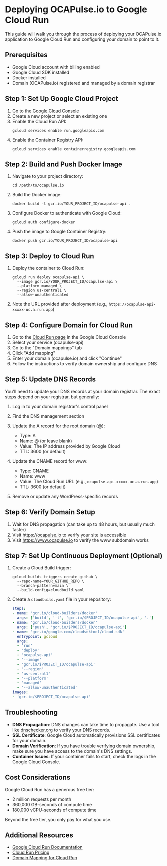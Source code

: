 # Deploying OCAPulse.io to Google Cloud Run

This guide will walk you through the process of deploying your OCAPulse.io application to Google Cloud Run and configuring your domain to point to it.

## Prerequisites

- Google Cloud account with billing enabled
- Google Cloud SDK installed
- Docker installed
- Domain (OCAPulse.io) registered and managed by a domain registrar

## Step 1: Set Up Google Cloud Project

1. Go to the [Google Cloud Console](https://console.cloud.google.com/)
2. Create a new project or select an existing one
3. Enable the Cloud Run API:
   ```
   gcloud services enable run.googleapis.com
   ```
4. Enable the Container Registry API:
   ```
   gcloud services enable containerregistry.googleapis.com
   ```

## Step 2: Build and Push Docker Image

1. Navigate to your project directory:
   ```
   cd /path/to/ocapulse.io
   ```

2. Build the Docker image:
   ```
   docker build -t gcr.io/YOUR_PROJECT_ID/ocapulse-api .
   ```

3. Configure Docker to authenticate with Google Cloud:
   ```
   gcloud auth configure-docker
   ```

4. Push the image to Google Container Registry:
   ```
   docker push gcr.io/YOUR_PROJECT_ID/ocapulse-api
   ```

## Step 3: Deploy to Cloud Run

1. Deploy the container to Cloud Run:
   ```
   gcloud run deploy ocapulse-api \
     --image gcr.io/YOUR_PROJECT_ID/ocapulse-api \
     --platform managed \
     --region us-central1 \
     --allow-unauthenticated
   ```

2. Note the URL provided after deployment (e.g., `https://ocapulse-api-xxxxx-uc.a.run.app`)

## Step 4: Configure Domain for Cloud Run

1. Go to the [Cloud Run page](https://console.cloud.google.com/run) in the Google Cloud Console
2. Select your service (ocapulse-api)
3. Go to the "Domain mappings" tab
4. Click "Add mapping"
5. Enter your domain (ocapulse.io) and click "Continue"
6. Follow the instructions to verify domain ownership and configure DNS

## Step 5: Update DNS Records

You'll need to update your DNS records at your domain registrar. The exact steps depend on your registrar, but generally:

1. Log in to your domain registrar's control panel
2. Find the DNS management section
3. Update the A record for the root domain (@):
   - Type: A
   - Name: @ (or leave blank)
   - Value: The IP address provided by Google Cloud
   - TTL: 3600 (or default)

4. Update the CNAME record for www:
   - Type: CNAME
   - Name: www
   - Value: The Cloud Run URL (e.g., `ocapulse-api-xxxxx-uc.a.run.app`)
   - TTL: 3600 (or default)

5. Remove or update any WordPress-specific records

## Step 6: Verify Domain Setup

1. Wait for DNS propagation (can take up to 48 hours, but usually much faster)
2. Visit https://ocapulse.io to verify your site is accessible
3. Visit https://www.ocapulse.io to verify the www subdomain works

## Step 7: Set Up Continuous Deployment (Optional)

1. Create a Cloud Build trigger:
   ```
   gcloud builds triggers create github \
     --repo-name=YOUR_GITHUB_REPO \
     --branch-pattern=main \
     --build-config=cloudbuild.yaml
   ```

2. Create a `cloudbuild.yaml` file in your repository:
   ```yaml
   steps:
   - name: 'gcr.io/cloud-builders/docker'
     args: ['build', '-t', 'gcr.io/$PROJECT_ID/ocapulse-api', '.']
   - name: 'gcr.io/cloud-builders/docker'
     args: ['push', 'gcr.io/$PROJECT_ID/ocapulse-api']
   - name: 'gcr.io/google.com/cloudsdktool/cloud-sdk'
     entrypoint: gcloud
     args:
     - 'run'
     - 'deploy'
     - 'ocapulse-api'
     - '--image'
     - 'gcr.io/$PROJECT_ID/ocapulse-api'
     - '--region'
     - 'us-central1'
     - '--platform'
     - 'managed'
     - '--allow-unauthenticated'
   images:
   - 'gcr.io/$PROJECT_ID/ocapulse-api'
   ```

## Troubleshooting

- **DNS Propagation**: DNS changes can take time to propagate. Use a tool like [dnschecker.org](https://dnschecker.org/) to verify your DNS records.
- **SSL Certificate**: Google Cloud automatically provisions SSL certificates for your domain.
- **Domain Verification**: If you have trouble verifying domain ownership, make sure you have access to the domain's DNS settings.
- **Container Issues**: If your container fails to start, check the logs in the Google Cloud Console.

## Cost Considerations

Google Cloud Run has a generous free tier:
- 2 million requests per month
- 360,000 GB-seconds of compute time
- 180,000 vCPU-seconds of compute time

Beyond the free tier, you only pay for what you use.

## Additional Resources

- [Google Cloud Run Documentation](https://cloud.google.com/run/docs)
- [Cloud Run Pricing](https://cloud.google.com/run/pricing)
- [Domain Mapping for Cloud Run](https://cloud.google.com/run/docs/mapping-custom-domains) 